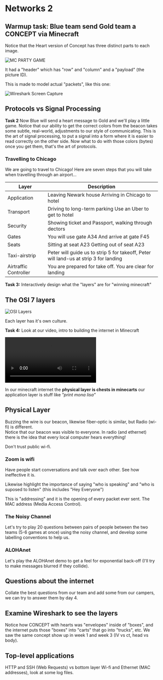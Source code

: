 # Networks 2

## Warmup task: Blue team send Gold team a CONCEPT via Minecraft


Notice that the Heart version of Concept has three distinct parts to each image.

![MC PARTY GAME](https://udel.codes/images/concepthearts.png)

It had a "header" which has "row" and "column" and a "payload" (the picture ID).  

This is made to model actual "packets", like this one:

![Wireshark Screen Capture](https://udel.codes/images/wireshark.png)


## Protocols vs Signal Processing

**Task 2** Now Blue will send a heart message to Gold and we'll play a little game.  Notice that our ability to get the correct colors from the beacon takes some subtle, real-world, adjustments to our style of communicating.  This is the art of signal processing, to put a signal into a form where it is easier to read correctly on the other side.  Now what to do with those colors (bytes) once you get them, that's the art of protocols.


### Travelling to Chicago

We are going to travel to Chicago! Here are seven steps that you will take when travelling through an airport...

| Layer | Description |
| ----------- | ----------- |
| Application | Leaving Newark house Arriving in Chicago to hotel|
| Transport | Driving to long-term parking Use an Uber to get to hotel|
| Security | Showing ticket and Passport, walking through dectors|
| Gates| You will use gate A34 And arrive at gate F45|
| Seats| Sitting at seat A23 Getting out of seat A23|
| Taxi-airstrip | Peter will guide us to strip 5 for takeoff, Peter will land-us at strip 3 for landing|
| Airtraffic Controller | You are prepared for take off. You are clear for landing|


**Task 3:** Interactively design what the "layers" are for "winning minecraft"

## The OSI 7 layers

![OSI Layers](https://blogs.bmc.com/wp-content/uploads/2018/06/osi-model-7-layers-1024x734.jpg)

Each layer has it's own culture.

**Task 4:** Look at our video, intro to building the internet in Minecraft

<video controls>
			<source src="https://prof.ninja/camp/printchicken.mp4" type="video/mp4">
			<p>Your browser doesn't support HTML5 video. Here is
				 a <a href="https://prof.ninja/camp/printchicken.mp4">link to the video</a> instead.</p>
</video>

In our minecraft internet the **physical layer is chests in minecarts** our application layer is stuff like _"print mona lisa"_

## Physical Layer

Buzzing the wire is our beacon, likewise fiber-optic is similar, but Radio (wi-fi) is different.  
Notice that our beacon was visible to everyone.  In radio (and ethernet) there is the idea that every local computer hears everything!

Don't trust public wi-fi.

### Zoom is wifi

Have people start conversations and talk over each other.  See how ineffective it is.

Likewise highlight the importance of saying "who is speaking" and "who is suposed to listen"  (this includes "Hey Everyone")

This is "addressing" and it is the opening of every packet ever sent.  The MAC address (Media Access Control).

### The Noisy Channel

Let's try to play 20 questions between pairs of people between the two teams (5-6 games at once) using the noisy channel, and develop some labelling conventions to help us.

### ALOHAnet

Let's play the ALOHAnet demo to get a feel for exponential back-off (I'll try to make messages blurred if they collide).

## Questions about the internet

Collate the best questions from our team and add some from our campers, we can try to answer them by day 4.

## Examine Wireshark to see the layers

Notice how CONCEPT with hearts was "envelopes" inside of "boxes", and the internet puts those "boxes" into "carts" that go into "trucks", etc. We saw the same concept show up in week 1 and week 3 (IV vs ct, head vs body).

## Top-level applications

HTTP and SSH (Web Requests) vs bottom layer Wi-fi and Ethernet (MAC addresses), look at some log files.
